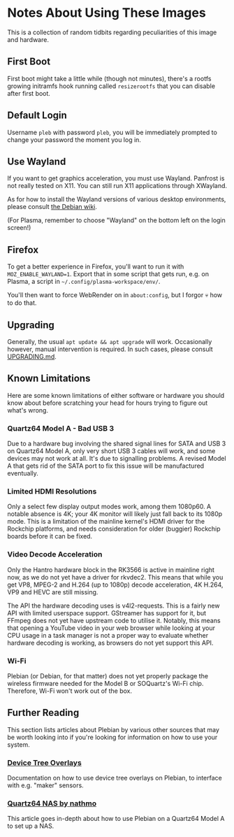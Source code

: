Notes About Using These Images
==============================

This is a collection of random tidbits regarding peculiarities of this image
and hardware.


## First Boot

First boot might take a little while (though not minutes), there's a rootfs
growing initramfs hook running called `resizerootfs` that you can disable after
first boot.


## Default Login

Username `pleb` with password `pleb`, you will be immediately prompted to change
your password the moment you log in.


## Use Wayland

If you want to get graphics acceleration, you must use Wayland. Panfrost is not
really tested on X11. You can still run X11 applications through XWayland.

As for how to install the Wayland versions of various desktop environments,
please consult [the Debian wiki](https://wiki.debian.org/Wayland).

(For Plasma, remember to choose "Wayland" on the bottom left on the login screen!)


## Firefox

To get a better experience in Firefox, you'll want to run it with
`MOZ_ENABLE_WAYLAND=1`. Export that in some script that gets run, e.g. on Plasma,
a script in `~/.config/plasma-workspace/env/`.

You'll then want to force WebRender on in `about:config`, but I forgor 💀 how to
do that.


## Upgrading

Generally, the usual `apt update && apt upgrade` will work. Occasionally
however, manual intervention is required. In such cases, please consult
[UPGRADING.md](UPGRADING.md).


## Known Limitations

Here are some known limitations of either software or hardware you should know
about before scratching your head for hours trying to figure out what's wrong.

### Quartz64 Model A - Bad USB 3

Due to a hardware bug involving the shared signal lines for SATA and USB 3 on
Quartz64 Model A, only very short USB 3 cables will work, and some devices may
not work at all. It's due to signalling problems. A revised Model A that gets
rid of the SATA port to fix this issue will be manufactured eventually.

### Limited HDMI Resolutions

Only a select few display output modes work, among them 1080p60. A notable
absence is 4K; your 4K monitor will likely just fall back to its 1080p mode.
This is a limitation of the mainline kernel's HDMI driver for the Rockchip
platforms, and needs consideration for older (buggier) Rockchip boards before
it can be fixed.

### Video Decode Acceleration

Only the Hantro hardware block in the RK3566 is active in mainline right now,
as we do not yet have a driver for rkvdec2. This means that while you get
VP8, MPEG-2 and H.264 (up to 1080p) decode acceleration, 4K H.264, VP9 and HEVC
are still missing.

The API the hardware decoding uses is v4l2-requests. This is a fairly new API
with limited userspace support. GStreamer has support for it, but FFmpeg does
not yet have upstream code to utilise it. Notably, this means that opening a
YouTube video in your web browser while looking at your CPU usage in a task
manager is not a proper way to evaluate whether hardware decoding is working,
as browsers do not yet support this API.

### Wi-Fi

Plebian (or Debian, for that matter) does not yet properly package the wireless
firmware needed for the Model B or SOQuartz's Wi-Fi chip. Therefore, Wi-Fi won't
work out of the box.


## Further Reading

This section lists articles about Plebian by various other sources that may be
worth looking into if you're looking for information on how to use your system.

### [Device Tree Overlays](DT_OVERLAYS.md)

Documentation on how to use device tree overlays on Plebian, to interface with
e.g. "maker" sensors.

### [Quartz64 NAS by nathmo](https://github.com/nathmo/Quartz64_NAS/blob/main/README.md)

This article goes in-depth about how to use Plebian on a Quartz64 Model A to set
up a NAS.
